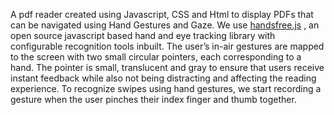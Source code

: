 A pdf reader created using Javascript, CSS and Html to display PDFs that can be navigated using Hand Gestures and Gaze. 
We use [handsfree.js](https://handsfreejs.netlify.app/) , an open source javascript based hand and eye tracking library with configurable recognition tools inbuilt.
The user’s in-air gestures are mapped to the screen with two small
circular pointers, each corresponding to a hand. The pointer is small, translucent and gray to
ensure that users receive instant feedback while also not being distracting and affecting the
reading experience. To recognize swipes using hand gestures, we start recording a gesture when the user pinches their index finger and thumb together.
